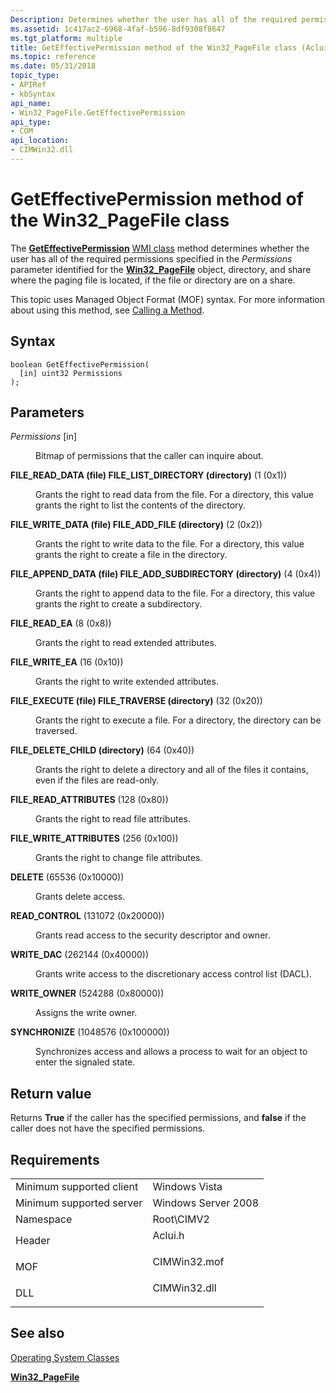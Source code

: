 ```yaml
---
Description: Determines whether the user has all of the required permissions specified in the Permissions parameter identified for the Win32\_PageFile object, directory, and share where the paging file is located, if the file or directory are on a share.
ms.assetid: 1c417ac2-6968-4faf-b596-8df9308f8647
ms.tgt_platform: multiple
title: GetEffectivePermission method of the Win32_PageFile class (Aclui.h)
ms.topic: reference
ms.date: 05/31/2018
topic_type: 
- APIRef
- kbSyntax
api_name: 
- Win32_PageFile.GetEffectivePermission
api_type: 
- COM
api_location: 
- CIMWin32.dll
---
```


# GetEffectivePermission method of the Win32\_PageFile class

The [**GetEffectivePermission**](geteffectivepermission-method-in-class-win32-shortcutfile.md) [WMI class](/windows/desktop/WmiSdk/retrieving-a-class) method determines whether the user has all of the required permissions specified in the *Permissions* parameter identified for the [**Win32\_PageFile**](win32-pagefile.md) object, directory, and share where the paging file is located, if the file or directory are on a share.

This topic uses Managed Object Format (MOF) syntax. For more information about using this method, see [Calling a Method](/windows/desktop/WmiSdk/calling-a-method).

## Syntax


```mof
boolean GetEffectivePermission(
  [in] uint32 Permissions
);
```



## Parameters

<dl> <dt>

*Permissions* \[in\]
</dt> <dd>

Bitmap of permissions that the caller can inquire about.

<dt>

<span id="FILE_READ_DATA__file__FILE_LIST_DIRECTORY__directory_"></span><span id="file_read_data__file__file_list_directory__directory_"></span><span id="FILE_READ_DATA__FILE__FILE_LIST_DIRECTORY__DIRECTORY_"></span>

<span id="FILE_READ_DATA__file__FILE_LIST_DIRECTORY__directory_"></span><span id="file_read_data__file__file_list_directory__directory_"></span><span id="FILE_READ_DATA__FILE__FILE_LIST_DIRECTORY__DIRECTORY_"></span>**FILE\_READ\_DATA (file) FILE\_LIST\_DIRECTORY (directory)** (1 (0x1))


</dt> <dd>

Grants the right to read data from the file. For a directory, this value grants the right to list the contents of the directory.

</dd> <dt>

<span id="FILE_WRITE_DATA__file__FILE_ADD_FILE__directory_"></span><span id="file_write_data__file__file_add_file__directory_"></span><span id="FILE_WRITE_DATA__FILE__FILE_ADD_FILE__DIRECTORY_"></span>

<span id="FILE_WRITE_DATA__file__FILE_ADD_FILE__directory_"></span><span id="file_write_data__file__file_add_file__directory_"></span><span id="FILE_WRITE_DATA__FILE__FILE_ADD_FILE__DIRECTORY_"></span>**FILE\_WRITE\_DATA (file) FILE\_ADD\_FILE (directory)** (2 (0x2))


</dt> <dd>

Grants the right to write data to the file. For a directory, this value grants the right to create a file in the directory.

</dd> <dt>

<span id="FILE_APPEND_DATA__file__FILE_ADD_SUBDIRECTORY__directory_"></span><span id="file_append_data__file__file_add_subdirectory__directory_"></span><span id="FILE_APPEND_DATA__FILE__FILE_ADD_SUBDIRECTORY__DIRECTORY_"></span>

<span id="FILE_APPEND_DATA__file__FILE_ADD_SUBDIRECTORY__directory_"></span><span id="file_append_data__file__file_add_subdirectory__directory_"></span><span id="FILE_APPEND_DATA__FILE__FILE_ADD_SUBDIRECTORY__DIRECTORY_"></span>**FILE\_APPEND\_DATA (file) FILE\_ADD\_SUBDIRECTORY (directory)** (4 (0x4))


</dt> <dd>

Grants the right to append data to the file. For a directory, this value grants the right to create a subdirectory.

</dd> <dt>

<span id="FILE_READ_EA"></span><span id="file_read_ea"></span>

<span id="FILE_READ_EA"></span><span id="file_read_ea"></span>**FILE\_READ\_EA** (8 (0x8))


</dt> <dd>

Grants the right to read extended attributes.

</dd> <dt>

<span id="FILE_WRITE_EA"></span><span id="file_write_ea"></span>

<span id="FILE_WRITE_EA"></span><span id="file_write_ea"></span>**FILE\_WRITE\_EA** (16 (0x10))


</dt> <dd>

Grants the right to write extended attributes.

</dd> <dt>

<span id="FILE_EXECUTE__file__FILE_TRAVERSE_directory_"></span><span id="file_execute__file__file_traverse_directory_"></span><span id="FILE_EXECUTE__FILE__FILE_TRAVERSE_DIRECTORY_"></span>

<span id="FILE_EXECUTE__file__FILE_TRAVERSE_directory_"></span><span id="file_execute__file__file_traverse_directory_"></span><span id="FILE_EXECUTE__FILE__FILE_TRAVERSE_DIRECTORY_"></span>**FILE\_EXECUTE (file) FILE\_TRAVERSE (directory)** (32 (0x20))


</dt> <dd>

Grants the right to execute a file. For a directory, the directory can be traversed.

</dd> <dt>

<span id="FILE_DELETE_CHILD__directory_"></span><span id="file_delete_child__directory_"></span><span id="FILE_DELETE_CHILD__DIRECTORY_"></span>

<span id="FILE_DELETE_CHILD__directory_"></span><span id="file_delete_child__directory_"></span><span id="FILE_DELETE_CHILD__DIRECTORY_"></span>**FILE\_DELETE\_CHILD (directory)** (64 (0x40))


</dt> <dd>

Grants the right to delete a directory and all of the files it contains, even if the files are read-only.

</dd> <dt>

<span id="FILE_READ_ATTRIBUTES"></span><span id="file_read_attributes"></span>

<span id="FILE_READ_ATTRIBUTES"></span><span id="file_read_attributes"></span>**FILE\_READ\_ATTRIBUTES** (128 (0x80))


</dt> <dd>

Grants the right to read file attributes.

</dd> <dt>

<span id="FILE_WRITE_ATTRIBUTES"></span><span id="file_write_attributes"></span>

<span id="FILE_WRITE_ATTRIBUTES"></span><span id="file_write_attributes"></span>**FILE\_WRITE\_ATTRIBUTES** (256 (0x100))


</dt> <dd>

Grants the right to change file attributes.

</dd> <dt>

<span id="DELETE"></span><span id="delete"></span>

<span id="DELETE"></span><span id="delete"></span>**DELETE** (65536 (0x10000))


</dt> <dd>

Grants delete access.

</dd> <dt>

<span id="READ_CONTROL"></span><span id="read_control"></span>

<span id="READ_CONTROL"></span><span id="read_control"></span>**READ\_CONTROL** (131072 (0x20000))


</dt> <dd>

Grants read access to the security descriptor and owner.

</dd> <dt>

<span id="WRITE_DAC"></span><span id="write_dac"></span>

<span id="WRITE_DAC"></span><span id="write_dac"></span>**WRITE\_DAC** (262144 (0x40000))


</dt> <dd>

Grants write access to the discretionary access control list (DACL).

</dd> <dt>

<span id="WRITE_OWNER"></span><span id="write_owner"></span>

<span id="WRITE_OWNER"></span><span id="write_owner"></span>**WRITE\_OWNER** (524288 (0x80000))


</dt> <dd>

Assigns the write owner.

</dd> <dt>

<span id="SYNCHRONIZE"></span><span id="synchronize"></span>

<span id="SYNCHRONIZE"></span><span id="synchronize"></span>**SYNCHRONIZE** (1048576 (0x100000))


</dt> <dd>

Synchronizes access and allows a process to wait for an object to enter the signaled state.

</dd> </dl> </dd> </dl>

## Return value

Returns **True** if the caller has the specified permissions, and **false** if the caller does not have the specified permissions.

## Requirements



|                                     |                                                                                         |
|-------------------------------------|-----------------------------------------------------------------------------------------|
| Minimum supported client<br/> | Windows Vista<br/>                                                                |
| Minimum supported server<br/> | Windows Server 2008<br/>                                                          |
| Namespace<br/>                | Root\\CIMV2<br/>                                                                  |
| Header<br/>                   | <dl> <dt>Aclui.h</dt> </dl>      |
| MOF<br/>                      | <dl> <dt>CIMWin32.mof</dt> </dl> |
| DLL<br/>                      | <dl> <dt>CIMWin32.dll</dt> </dl> |



## See also

<dl> <dt>

[Operating System Classes](/previous-versions//aa392727(v=vs.85))
</dt> <dt>

[**Win32\_PageFile**](win32-pagefile.md)
</dt> </dl>

 


